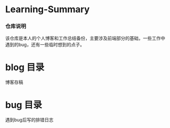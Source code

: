 # Learning-Summary
### 仓库说明
该仓库是本人的个人博客和工作总结备份，主要涉及前端部分的基础，一些工作中遇到的bug，还有一些临时想到的点子。

# blog 目录

博客存稿

# bug 目录

遇到bug后写的排错日志

